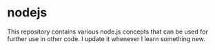 # nodejs
 
This repository contains various node.js concepts that can be used for further use in other code. I update it whenever I learn something new.
 
 
